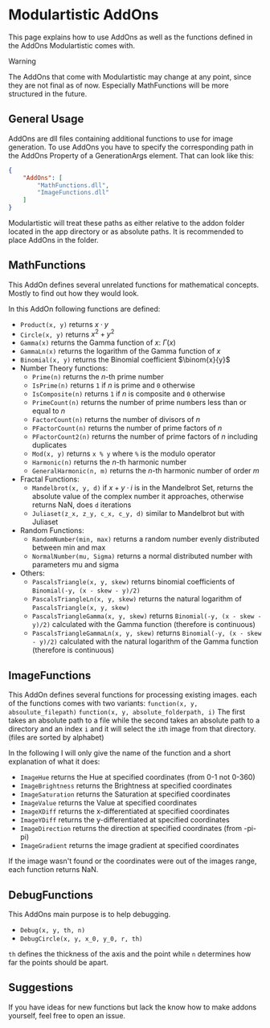 # Modulartistic AddOns
This page explains how to use AddOns as well as the functions defined in the AddOns Modulartistic comes with. 

 > [!warning] 
 > The AddOns that come with Modulartistic may change at any point, since they are not final as of now. Especially MathFunctions will be more structured in the future. 

## General Usage
AddOns are dll files containing additional functions to use for image generation. To use AddOns you have to specify the corresponding path in the AddOns Property of a GenerationArgs element. That can look like this: 
```json
{
	"AddOns": [
		"MathFunctions.dll",
		"ImageFunctions.dll"
	]
}
```

Modulartistic will treat these paths as either relative to the addon folder located in the app directory or as absolute paths. It is recommended to place AddOns in the folder. 

## MathFunctions
This AddOn defines several unrelated functions for mathematical concepts. Mostly to find out how they would look. 

In this AddOn following functions are defined: 
- `Product(x, y)` returns $x\cdot y$
- `Circle(x, y)` returns $x^2 + y^2$
- `Gamma(x)` returns the Gamma function of $x$: $\Gamma(x)$ 
- `GammaLn(x)` returns the logarithm of the Gamma function of $x$
- `Binomial(x, y)` returns the Binomial coefficient $\binom{x}{y}$ 
- Number Theory functions: 
	- `Prime(n)` returns the $n$-th prime number
	- `IsPrime(n)` returns `1` if $n$ is prime and `0` otherwise
	- `IsComposite(n)` returns `1` if $n$ is composite and `0` otherwise
	- `PrimeCount(n)` returns the number of prime numbers less than or equal to $n$
	- `FactorCount(n)` returns the number of divisors of $n$
	- `PFactorCount(n)` returns the number of prime factors of $n$
	- `PFactorCount2(n)` returns the number of prime factors of $n$ including duplicates
	- `Mod(x, y)` returns `x % y` where `%` is the modulo operator
	- `Harmonic(n)` returns the $n$-th harmonic number
	- `GeneralHarmonic(n, m)` returns the $n$-th harmonic number of order $m$
- Fractal Functions: 
	- `Mandelbrot(x, y, d)` if $x+y\cdot i$ is in the Mandelbrot Set, returns the absolute value of the complex number it approaches, otherwise returns NaN, does `d` iterations
	- `Juliaset(z_x, z_y, c_x, c_y, d)` similar to Mandelbrot but with Juliaset
- Random Functions: 
	- `RandomNumber(min, max)` returns a random number evenly distributed between min and max
	- `NormalNumber(mu, Sigma)` returns a normal distributed number with parameters mu and sigma
- Others: 
	- `PascalsTriangle(x, y, skew)` returns binomial coefficients of `Binomial(-y, (x - skew - y)/2)`
	- `PascalsTriangleLn(x, y, skew)` returns the natural logarithm of `PascalsTriangle(x, y, skew)`
	- `PascalsTriangleGamma(x, y, skew)` returns `Binomial(-y, (x - skew - y)/2)` calculated with the Gamma function (therefore is continuous)
	- `PascalsTriangleGammaLn(x, y, skew)` returns `Binomial(-y, (x - skew - y)/2)`  calculated with the natural logarithm of the Gamma function (therefore is continuous)
## ImageFunctions
This AddOn defines several functions for processing existing images. each of the functions comes with two variants: 
`function(x, y, absoulute_filepath)`
`function(x, y, absolute_folderpath, i)`
The first takes an absolute path to a file while the second takes an absolute path to a directory and an index `i` and it will select the `i`th image from that directory. (files are sorted by alphabet)

In the following I will only give the name of the function and a short explanation of what it does: 
- `ImageHue` returns the Hue at specified coordinates (from 0-1 not 0-360)
- `ImageBrightness` returns the Brightness at specified coordinates
- `ImageSaturation` returns the Saturation at specified coordinates
- `ImageValue` returns the Value at specified coordinates
- `ImageXDiff` returns the x-differentiated at specified coordinates
- `ImageYDiff` returns the y-differentiated at specified coordinates
- `ImageDirection` returns the direction at specified coordinates (from -pi-pi)
- `ImageGradient` returns the image gradient at specified coordinates

If the image wasn't found or the coordinates were out of the images range, each function returns NaN. 

## DebugFunctions
This AddOns main purpose is to help debugging. 

- `Debug(x, y, th, n)` 
- `DebugCircle(x, y, x_0, y_0, r, th)`

`th` defines the thickness of the axis and the point while `n` determines how far the points should be apart. 

## Suggestions
If you have ideas for new functions but lack the know how to make addons yourself, feel free to open an issue. 